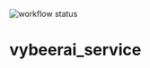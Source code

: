 ![workflow status](https://github.com/VladimirNagibin/vybeerai_service/actions/workflows/main.yml/badge.svg)

# vybeerai_service
